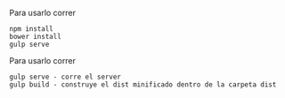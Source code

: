 

Para usarlo correr
```
npm install
bower install
gulp serve
```

Para usarlo correr
```
gulp serve - corre el server
gulp build - construye el dist minificado dentro de la carpeta dist
```
